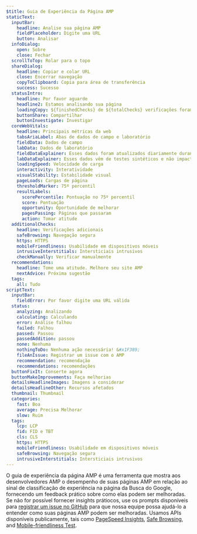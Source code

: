 ```yaml
---
$title: Guia de Experiência da Página AMP
staticText:
  inputBar:
    headline: Analise sua página AMP
    fieldPlaceholder: Digite uma URL
    button: Analisar
  infoDialog:
    open: Sobre
    close: Fechar
  scrollToTop: Rolar para o topo
  shareDialog:
    headline: Copiar e colar URL
    close: Encerrar navegação
    copyToClipboard: Copia para área de transferência
    success: Sucesso
  statusIntro:
    headline: Por favor aguarde
    headline2: Estamos analisando sua página
    loadingCopy: ${finishedChecks} de ${totalChecks} verificações foram concluídas
    buttonShare: Compartilhar
    buttonInvestigate: Investigar
  coreWebVitals:
    headline: Principais métricas da web
    tabsAriaLabel: Abas de dados de campo e laboratório
    fieldData: Dados de campo
    labData: Dados de laboratório
    fieldDataExplainer: Esses dados foram atualizados diariamente durante o período de 28 dias consecutivos.
    labDataExplainer: Esses dados vêm de testes sintéticos e não impactam a experiência da página.
    loadingSpeed: Velocidade de carga
    interactivity: Interatividade
    visualStability: Estabilidade visual
    pageLoads: Cargas de página
    thresholdMarker: 75º percentil
    resultLabels:
      scorePercentile: Pontuação no 75º percentil
      score: Pontuação
      opportunity: Oportunidade de melhorar
      pagesPassing: Páginas que passaram
      action: Tomar atitude
  additionalChecks:
    headline: Verificações adicionais
    safeBrowsing: Navegação segura
    https: HTTPS
    mobileFriendliness: Usabilidade em dispositivos móveis
    intrusiveInterstitials: Intersticiais intrusivos
    checkManually: Verificar manualmente
  recommendations:
    headline: Tome uma atitude. Melhore seu site AMP
    nextAdvice: Próxima sugestão
  tags:
    all: Tudo
scriptText:
  inputBar:
    fieldError: Por favor digite uma URL válida
  status:
    analyzing: Analizando
    calculating: Calculando
    error: Análise falhou
    failed: Falhou
    passed: Passou
    passedAddition: passou
    none: Nenhuma
    nothingToDo: Nenhuma ação necessária! &#x1F389;
    fileAnIssue: Registrar um issue com o AMP
    recommendation: recomendação
    recommendations: recomendações
  buttonFixIt: Conserte agora
  buttonMakeImprovements: Faça melhorias
  detailsHeadlineImages: Imagens a considerar
  detailsHeadlineOther: Recursos afetados
  thumbnail: Thumbnail
  categories:
    fast: Boa
    average: Precisa Melhorar
    slow: Ruim
  tags:
    lcp: LCP
    fid: FID e TBT
    cls: CLS
    https: HTTPS
    mobileFriendliness: Usabilidade em dispositivos móveis
    safeBrowsing: Navegação segura
    intrusiveInterstitials: Intersticiais intrusivos
---
```


O guia de experiência da página AMP é uma ferramenta que mostra aos desenvolvedores AMP o desempenho de suas páginas AMP em relação ao sinal de classificação de experiência na página da Busca do Google, fornecendo um feedback prático sobre como elas podem ser melhoradas. Se não for possível fornecer insights prátiocos, use os prompts disponíveis para [registrar um issue no GitHub](https://github.com/ampproject/amphtml/issues/new?assignees=&labels=Type:+Page+experience&template=page-experience.md&title=Page+experience+issue) para que nossa equipe possa ajudá-lo a entender como suas páginas AMP podem ser melhoradas. Usamos APIs disponíveis publicamente, tais como [PageSpeed Insights](https://developers.google.com/speed/pagespeed/insights/?hl=pt_BR), [Safe Browsing](https://developers.google.com/safe-browsing/v4/lookup-api?hl=pt_BR), and [Mobile-friendliness Test](https://search.google.com/test/mobile-friendly?hl=pt_BR).
